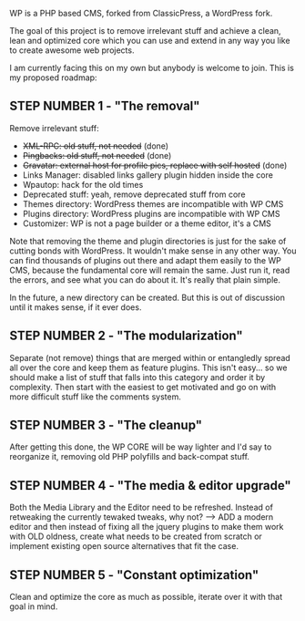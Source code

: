 WP is a PHP based CMS, forked from ClassicPress, a WordPress fork.

The goal of this project is to remove irrelevant stuff and achieve a clean, lean and optimized core which you can use and extend in any way you like to create awesome web projects.

I am currently facing this on my own but anybody is welcome to join. This is my proposed roadmap:

## STEP NUMBER 1 - "The removal"

Remove irrelevant stuff:

* ~~XML-RPC: old stuff, not needed~~ (done)
* ~~Pingbacks: old stuff, not needed~~ (done)
* ~~Gravatar: external host for profile pics, replace with self hosted~~ (done)
* Links Manager: disabled links gallery plugin hidden inside the core
* Wpautop: hack for the old times
* Deprecated stuff: yeah, remove deprecated stuff from core
* Themes directory: WordPress themes are incompatible with WP CMS
* Plugins directory: WordPress plugins are incompatible with WP CMS
* Customizer: WP is not a page builder or a theme editor, it's a CMS

Note that removing the theme and plugin directories is just for the sake of cutting bonds with WordPress. It wouldn't make sense in any other way. You can find thousands of plugins out there and adapt them easily to the WP CMS, because the fundamental core will remain the same. Just run it, read the errors, and see what you can do about it. It's really that plain simple.

In the future, a new directory can be created. But this is out of discussion until it makes sense, if it ever does.

## STEP NUMBER 2 - "The modularization"

Separate (not remove) things that are merged within or entangledly spread all over the core and keep them as feature plugins. This isn't easy... so we should make a list of stuff that falls into this category and order it by complexity. Then start with the easiest to get motivated and go on with more difficult stuff like the comments system.

## STEP NUMBER 3 - "The cleanup"

After getting this done, the WP CORE will be way lighter and I'd say to reorganize it, removing old PHP polyfills and back-compat stuff.

## STEP NUMBER 4 - "The media & editor upgrade"

Both the Media Library and the Editor need to be refreshed. Instead of retweaking the currently tewaked tweaks, why not? --> ADD a modern editor and then instead of fixing all the jquery plugins to make them work with OLD oldness, create what needs to be created from scratch or implement existing open source alternatives that fit the case.

## STEP NUMBER 5 - "Constant optimization"

Clean and optimize the core as much as possible, iterate over it with that goal in mind.